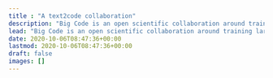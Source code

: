 ```yaml
---
title : "A text2code collaboration"
description: "Big Code is an open scientific collaboration around training large text2code models"
lead: "Big Code is an open scientific collaboration around training large text2code models"
date: 2020-10-06T08:47:36+00:00
lastmod: 2020-10-06T08:47:36+00:00
draft: false
images: []
---
```

